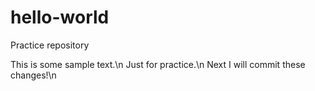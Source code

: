 # hello-world
Practice repository

This is some sample text.\n
Just for practice.\n
Next I will commit these changes!\n
